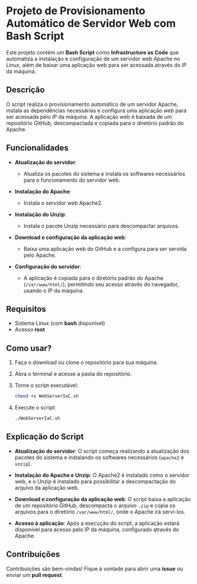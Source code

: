 # Projeto de Provisionamento Automático de Servidor Web com Bash Script

Este projeto contém um **Bash Script** como **Infrastructure as Code** que automatiza a instalação e configuração de um servidor web Apache no Linux, além de baixar uma aplicação web para ser acessada através do IP da máquina.

## Descrição

O script realiza o provisionamento automático de um servidor Apache, instala as dependências necessárias e configura uma aplicação web para ser acessada pelo IP da máquina. A aplicação web é baixada de um repositório GitHub, descompactada e copiada para o diretório padrão do Apache.

## Funcionalidades

- **Atualização do servidor**:
  - Atualiza os pacotes do sistema e instala os softwares necessários para o funcionamento do servidor web.

- **Instalação do Apache**:
  - Instala o servidor web Apache2.

- **Instalação do Unzip**:
  - Instala o pacote Unzip necessário para descompactar arquivos.

- **Download e configuração da aplicação web**:
  - Baixa uma aplicação web do GitHub e a configura para ser servida pelo Apache.

- **Configuração do servidor**:
  - A aplicação é copiada para o diretório padrão do Apache (`/var/www/html/`), permitindo seu acesso através do navegador, usando o IP da máquina.

## Requisitos

- Sistema Linux (com **bash** disponível)
- Acesso **root**

## Como usar?

1. Faça o download ou clone o repositório para sua máquina.

2. Abra o terminal e acesse a pasta do repositório.

3. Torne o script executável:

    ```bash
    chmod +x WebServerIaC.sh
    ```

4. Execute o script:

    ```bash
    ./WebServerIaC.sh
    ```


## Explicação do Script

- **Atualização do servidor**: O script começa realizando a atualização dos pacotes do sistema e instalando os softwares necessários (`apache2` e `unzip`).

- **Instalação do Apache e Unzip**: O Apache2 é instalado como o servidor web, e o Unzip é instalado para possibilitar a descompactação do arquivo da aplicação web.

- **Download e configuração da aplicação web**: O script baixa a aplicação de um repositório GitHub, descompacta o arquivo `.zip` e copia os arquivos para o diretório `/var/www/html/`, onde o Apache irá servi-los.

- **Acesso à aplicação**: Após a execução do script, a aplicação estará disponível para acesso pelo IP da máquina, configurado através do Apache.

## Contribuições

Contribuições são bem-vindas! Fique à vontade para abrir uma **issue** ou enviar um **pull request**.
